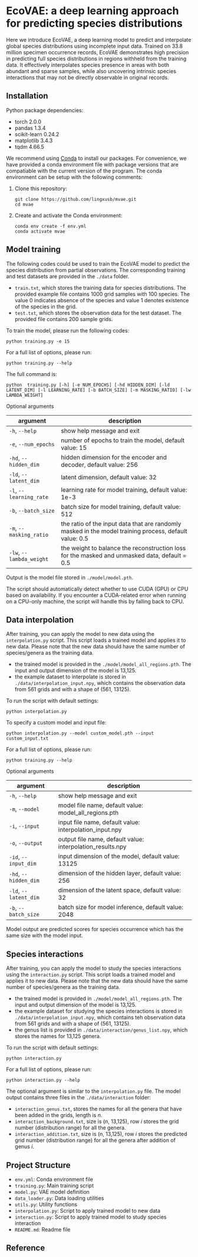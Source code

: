 # EcoVAE: a deep learning approach for predicting species distributions

Here we introduce EcoVAE, a deep learning model to predict and interpolate global species distributions using incomplete input data. Trained on 33.8 million specimen occurrence records, EcoVAE demonstrates high precision in predicting full species distributions in regions withheld from the training data. It effectively interpolates species presence in areas with both abundant and sparse samples, while also uncovering intrinsic species interactions that may not be directly observable in original records.

## Installation
Python package dependencies:
- torch 2.0.0
- pandas 1.3.4
- scikit-learn 0.24.2
- matplotlib 3.4.3
- tqdm 4.66.5

We recommend using [Conda](https://docs.conda.io/en/latest/index.html) to install our packages. For convenience, we have provided a conda environment file with package versions that are compatiable with the current version of the program. The conda environment can be setup with the following comments:

1. Clone this repository:
   ```
   git clone https://github.com/lingxusb/mvae.git
   cd mvae
   ```

2. Create and activate the Conda environment:
   ```
   conda env create -f env.yml
   conda activate mvae
   ```

## Model training

The following codes could be used to train the EcoVAE model to predict the species distribution from partial observations. The corresponding training and test datasets are provided in the ```./data``` folder.

- ```train.txt```, which stores the training data for species distributions. The provided example file contains 1000 grid samples with 100 species. The value 0 indicates absence of the species and value 1 denotes existence of the species in the grid.
- ```test.txt```, which stores the observation data for the test dataset. The provided file contains 200 sample grids.


To train the model, please run the following codes:

```
python training.py -e 15
```

For a full list of options, please run:

```
python training.py --help
```
The full command is:
```
python  training.py [-h] [-e NUM_EPOCHS] [-hd HIDDEN_DIM] [-ld LATENT_DIM] [-l LEARNING_RATE] [-b BATCH_SIZE] [-m MASKING_RATIO] [-lw LAMBDA_WEIGHT]
```

Optional arguments

| argument | description |
| ------------- | ------------- |
| ```-h```, ```--help```  | show help message and exit  |
|  ```-e```, ```--num_epochs```| number of epochs to train the model, default value: 15  |
| ```-hd```, ```--hidden_dim```| hidden dimension for the encoder and decoder, default value: 256  |
| ```-ld```, ```--latent_dim``` | latent dimension, default value: 32  |
| ```-l```, ```--learning_rate``` | learning rate for model training, default value: 1e-3 |
| ```-b```, ```--batch_size``` | batch size for model training, default value: 512  |
| ```-m```, ```--masking_ratio``` | the ratio of the input data that are randomly masked in the model training process, default value: 0.5 |
| ```-lw```, ```--lambda_weight``` | the weight to balance the reconstruction loss for the masked and unmasked data, default = 0.5  |

Output is the model file stored in ```./model/model.pth```.

The script should automatically detect whether to use CUDA (GPU) or CPU based on availability. If you encounter a CUDA-related error when running on a CPU-only machine, the script will handle this by falling back to CPU.

## Data interpolation

After training, you can apply the model to new data using the `interpolation.py` script. This script loads a trained model and applies it to new data. Please note that the new data should have the same number of species/genera as the training data.

- the trained model is provided in the ```./model/model_all_regions.pth```. The input and output dimension of the model is 13,125.
- the example dataset to interpolate is stored in ```./data/interpolation_input.npy```, which contains the observation data from 561 grids and with a shape of (561, 13125).


To run the script with default settings:

```
python interpolation.py
```

To specify a custom model and input file:

```
python interpolation.py --model custom_model.pth --input custom_input.txt
```
For a full list of options, please run:

```
python training.py --help
```

Optional arguments

| argument | description |
| ------------- | ------------- |
| ```-h```, ```--help```  | show help message and exit  |
|  ```-m```, ```--model```| model file name, default value: model_all_regions.pth  |
| ```-i```, ```--input```| input file name, default value: interpolation_input.npy  |
| ```-o```, ```--output``` | output file name, default value: interpolation_results.npy  |
| ```-id```, ```--input_dim``` | input dimension of the model, default value: 13125 |
| ```-hd```, ```--hidden_dim``` | dimension of the hidden layer, default value: 256  |
| ```-ld```, ```--latent_dim``` | dimension of the latent space, default value: 32 |
| ```-b```, ```--batch_size``` | batch size for model inference, default value: 2048  |

Model output are predicted scores for species occurrence which has the same size with the model input.
## Species interactions
After training, you can apply the model to study the species interactions using the `interaction.py` script. This script loads a trained model and applies it to new data. Please note that the new data should have the same number of species/genera as the training data.

- the trained model is provided in ```./model/model_all_regions.pth```. The input and output dimension of the model is 13,125.
- the example dataset for studying the species interactions is stored in ```./data/interpolation_input.npy```, which contains teh observation data from 561 grids and with a shape of (561, 13125).
- the genus list is provided in ```./data/interaction/genus_list.npy```, which stores the names for 13,125 genera.

To run the script with default settings:

```
python interaction.py
```

For a full list of options, please run:

```
python interaction.py --help
```

The optional argument is similar to the ```interpolation.py``` file. The model output contains three files in the ```./data/interaction``` folder:
- ```interaction_genus.txt```, stores the names for all the genera that have been added in the grids,  length is *n*.
- ```interaction_background.txt```, size is (n, 13,125), row *i* stores the grid number (distribution range) for all the genera.
- ```interaction_addition.txt```, size is (n, 13,125), row *i* stores the predicted grid number (distribution range) for all the genera after addition of genus *i*.


## Project Structure

- `env.yml`: Conda environment file
- `training.py`: Main training script
- `model.py`: VAE model definition
- `data_loader.py`: Data loading utilities
- `utils.py`: Utility functions
- `interpolation.py`: Script to apply trained model to new data
- `interaction.py`: Script to apply trained model to study species interaction
- `README.md`: Readme file

## Reference
